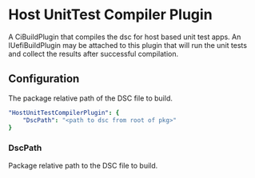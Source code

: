 # Host UnitTest Compiler Plugin

A CiBuildPlugin that compiles the dsc for host based unit test apps.
An IUefiBuildPlugin may be attached to this plugin that will run the unit tests and collect the results after successful compilation.

## Configuration

The package relative path of the DSC file to build.

``` yaml
"HostUnitTestCompilerPlugin": {
    "DscPath": "<path to dsc from root of pkg>"
}
```

### DscPath

Package relative path to the DSC file to build.
